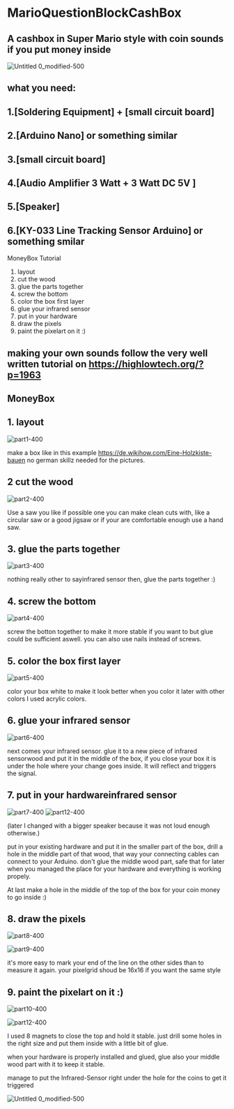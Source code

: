 # MarioQuestionBlockCashBox
## A cashbox in Super Mario style with coin sounds if you put money inside


![Untitled 0_modified-500](https://user-images.githubusercontent.com/51839738/153445603-24081088-35aa-4f89-b935-e29f22ea072e.jpg)


## what you need:
## 1.[Soldering Equipment] + [small circuit board]
## 2.[Arduino Nano] or something similar
## 3.[small circuit board]
## 4.[Audio Amplifier  3 Watt + 3 Watt DC 5V ]
## 5.[Speaker]
## 6.[KY-033 Line Tracking Sensor Arduino] or something smilar



MoneyBox Tutorial
1. layout
2. cut the wood
3. glue the parts together
4. screw the bottom
5. color the box first layer
6. glue your infrared sensor
7. put in your hardware
8. draw the pixels
9. paint the pixelart on it :)

## making your own sounds follow the very well written tutorial on https://highlowtech.org/?p=1963

## MoneyBox
## 1. layout

![part1-400](https://user-images.githubusercontent.com/51839738/153498322-d41aa19a-7822-48ec-84c9-8f5459ff3cdb.jpeg)

make a box like in this example https://de.wikihow.com/Eine-Holzkiste-bauen no german skillz needed for the pictures.

## 2 cut the wood

![part2-400](https://user-images.githubusercontent.com/51839738/153499010-4d637198-48a1-4b8a-b381-e79d648df92e.jpg)

Use a saw you like if possible one you can make clean cuts with, like a circular saw or a good jigsaw or if your are
comfortable enough use a hand saw.

## 3. glue the parts together

![part3-400](https://user-images.githubusercontent.com/51839738/153499739-e9e8fa30-efbd-40df-8945-f49845dbe8e0.jpeg)

nothing really other to sayinfrared sensor then, glue the parts together :)

## 4. screw the bottom

![part4-400](https://user-images.githubusercontent.com/51839738/153499869-d872f6ef-bdfb-473d-8788-0da4efaf0446.jpeg)

screw the botton together to make it more stable if you want to but glue could be sufficient aswell.
you can also use nails instead of screws.


## 5. color the box first layer

![part5-400](https://user-images.githubusercontent.com/51839738/153500396-c1f125a4-5aea-4728-abd4-97b094f3d93c.jpeg)

color your box white to make it look better when you color it later with other colors 
I used acrylic colors.

## 6. glue your infrared sensor


![part6-400](https://user-images.githubusercontent.com/51839738/153500629-efe14592-cf37-49f4-86b4-c506f3e02edd.jpeg)

next comes your infrared sensor. glue it to a new piece of infrared sensorwood and put it in the middle of the box, if you close your box it is under the hole where your change goes inside.
It will reflect and triggers the signal.


## 7. put in your hardwareinfrared sensor

![part7-400](https://user-images.githubusercontent.com/51839738/153501250-c78d2f2e-56e3-43a0-9aea-2b74ccbd5065.jpeg)
![part12-400](https://user-images.githubusercontent.com/51839738/153503516-590d6e50-992e-4392-ba62-e7a5900afb80.jpeg)

(later I changed with a bigger speaker because it was not loud enough otherwise.)

put in your existing hardware and put it in the smaller part of the box, drill a hole in the middle part of that wood, that way your connecting cables can connect to your Arduino. don't glue the middle wood part, safe that for later when you managed the place for your hardware and everything is working propely.

At last make a hole in the middle of the top of the box for your coin money to go inside :)

## 8. draw the pixels
![part8-400](https://user-images.githubusercontent.com/51839738/153502027-1c454a92-3491-416e-a708-a103b61ad5f6.jpeg)


![part9-400](https://user-images.githubusercontent.com/51839738/153502045-75cd89ac-92e0-43a6-9705-5ef6d8890e15.jpeg)

it's more easy to mark your end of the line on the other sides than to measure it again.
your pixelgrid shoud be 16x16 if you want the same style

## 9. paint the pixelart on it :)

![part10-400](https://user-images.githubusercontent.com/51839738/153502996-5a992c59-d1f3-417b-be92-9eab55340730.jpeg)

![part12-400](https://user-images.githubusercontent.com/51839738/153503244-cf22dbef-1ccc-445a-b701-69f73cb47981.jpeg)


I used 8 magnets to close the top and hold it stable. just drill some holes in the right size and put them inside with a
little bit of glue.

when your hardware is properly installed and glued, glue also your middle wood part with it to keep it stable.

manage to put the Infrared-Sensor right under the hole for the coins to get it triggered

![Untitled 0_modified-500](https://user-images.githubusercontent.com/51839738/153504756-97e27ee4-8590-4f95-a772-9cb7b98df5ab.jpg)


